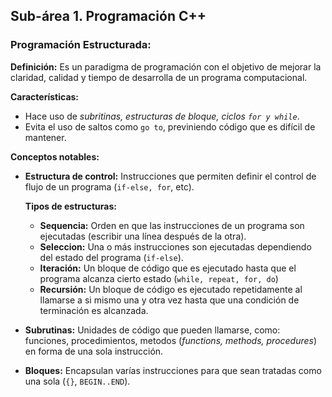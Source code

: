 ## Sub-área 1. Programación C++ ##

### Programación Estructurada: ###
**Definición:** Es un paradigma de programación con el objetivo de mejorar la claridad, calidad y tiempo de desarrolla de un programa computacional. 

**Características:**
  - Hace uso de _subritinas, estructuras de bloque, ciclos `for y while`_.
  - Evita el uso de saltos como `go to`, previniendo código que es difícil de mantener.
 
**Conceptos notables:**
  - **Estructura de control:** Instrucciones que permiten definir el control de flujo de un programa (`if-else, for`, etc).
  
    **Tipos de estructuras:**
    - **Sequencia:** Orden en que las instrucciones de un programa son ejecutadas (escribir una línea después de la otra).
    - **Seleccion:** Una o más instrucciones son ejecutadas dependiendo del estado del programa (`if-else`).
    - **Iteración:** Un bloque de código que es ejecutado hasta que el programa alcanza cierto estado (`while, repeat, for, do`)
    - **Recursión:** Un bloque de código es ejecutado repetidamente al llamarse a si mismo una y otra vez hasta que una condición de terminación es alcanzada.
    
  - **Subrutinas:** Unidades de código que pueden llamarse, como: funciones, procedimientos, metodos (_functions, methods, procedures_) en forma de una sola instrucción.
  - **Bloques:** Encapsulan varías instrucciones para que sean tratadas como una sola (`{}`, `BEGIN..END`).
